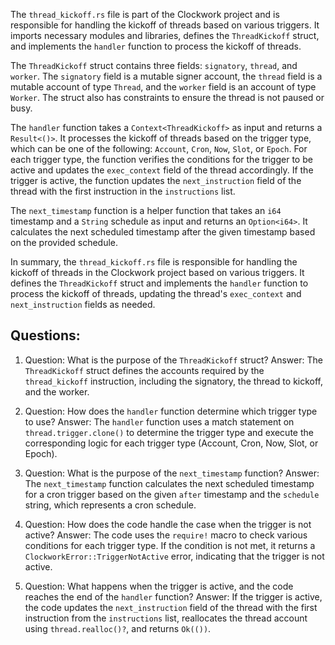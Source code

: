 The `thread_kickoff.rs` file is part of the Clockwork project and is responsible for handling the kickoff of threads based on various triggers. It imports necessary modules and libraries, defines the `ThreadKickoff` struct, and implements the `handler` function to process the kickoff of threads.

The `ThreadKickoff` struct contains three fields: `signatory`, `thread`, and `worker`. The `signatory` field is a mutable signer account, the `thread` field is a mutable account of type `Thread`, and the `worker` field is an account of type `Worker`. The struct also has constraints to ensure the thread is not paused or busy.

The `handler` function takes a `Context<ThreadKickoff>` as input and returns a `Result<()>`. It processes the kickoff of threads based on the trigger type, which can be one of the following: `Account`, `Cron`, `Now`, `Slot`, or `Epoch`. For each trigger type, the function verifies the conditions for the trigger to be active and updates the `exec_context` field of the thread accordingly. If the trigger is active, the function updates the `next_instruction` field of the thread with the first instruction in the `instructions` list.

The `next_timestamp` function is a helper function that takes an `i64` timestamp and a `String` schedule as input and returns an `Option<i64>`. It calculates the next scheduled timestamp after the given timestamp based on the provided schedule.

In summary, the `thread_kickoff.rs` file is responsible for handling the kickoff of threads in the Clockwork project based on various triggers. It defines the `ThreadKickoff` struct and implements the `handler` function to process the kickoff of threads, updating the thread's `exec_context` and `next_instruction` fields as needed.
## Questions: 
 1. Question: What is the purpose of the `ThreadKickoff` struct?
   Answer: The `ThreadKickoff` struct defines the accounts required by the `thread_kickoff` instruction, including the signatory, the thread to kickoff, and the worker.

2. Question: How does the `handler` function determine which trigger type to use?
   Answer: The `handler` function uses a match statement on `thread.trigger.clone()` to determine the trigger type and execute the corresponding logic for each trigger type (Account, Cron, Now, Slot, or Epoch).

3. Question: What is the purpose of the `next_timestamp` function?
   Answer: The `next_timestamp` function calculates the next scheduled timestamp for a cron trigger based on the given `after` timestamp and the `schedule` string, which represents a cron schedule.

4. Question: How does the code handle the case when the trigger is not active?
   Answer: The code uses the `require!` macro to check various conditions for each trigger type. If the condition is not met, it returns a `ClockworkError::TriggerNotActive` error, indicating that the trigger is not active.

5. Question: What happens when the trigger is active, and the code reaches the end of the `handler` function?
   Answer: If the trigger is active, the code updates the `next_instruction` field of the thread with the first instruction from the `instructions` list, reallocates the thread account using `thread.realloc()?`, and returns `Ok(())`.
    